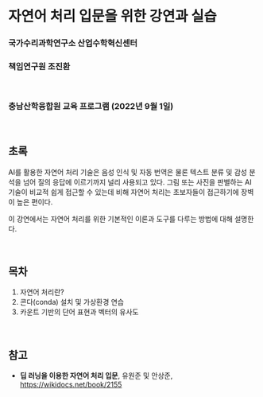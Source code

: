 # 자연어 처리 입문을 위한 강연과 실습

### 국가수리과학연구소 산업수학혁신센터
### 책임연구원 조진환

<br />

### 충남산학융합원 교육 프로그램 (2022년 9월 1일)

<br/>

## 초록

AI를 활용한 자연어 처리 기술은 음성 인식 및 자동 번역은 물론 텍스트 분류 및 감성 분석을 넘어 질의 응답에 이르기까지 널리 사용되고 있다. 그림 또는 사진을 판별하는 AI 기술이 비교적 쉽게 접근할 수 있는데 비해  자연어 처리는 초보자들이 접근하기에 장벽이 높은 편이다.

이 강연에서는 자연어 처리를 위한 기본적인 이론과 도구를 다루는 방법에 대해 설명한다.

<br/>

## 목차

1. 자연어 처리란?
2. 콘다(conda) 설치 및 가상환경 연습
3. 카운트 기반의 단어 표현과 벡터의 유사도

<br/>

## 참고

- **딥 러닝을 이용한 자연어 처리 입문**, 유원준 및 안상준, https://wikidocs.net/book/2155
